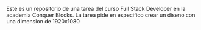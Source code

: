 Este es un repositorio de una tarea del curso Full Stack Developer en la academia Conquer Blocks.
La tarea pide en especifico crear un diseno con una dimension de 1920x1080

